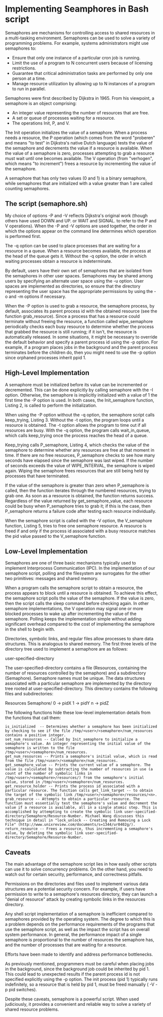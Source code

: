 # Implementing Seamphores in Bash script

Semaphores are mechanisms for controlling access to shared resources in a multi-tasking environment. Semaphores can be used to solve a variety of programming problems. For example, systems administrators might use semaphores to:

*    Ensure that only one instance of a particular cron job is running.
*    Limit the use of a program to N concurrent users because of licensing restrictions.
*    Guarantee that critical administration tasks are performed by only one person at a time.
*    Manage resource utilization by allowing up to N instances of a program to run in parallel. 

Semaphores were first described by Dijkstra in 1965. From his viewpoint, a semaphore is an object comprising:

*    An integer value representing the number of resources that are free.
*    A set or queue of processes waiting for a resource.
*    The operations Init, P, and V. 

The Init operation initializes the value of a semaphore. When a process needs a resource, the P operation (which comes from the word "proberen" and means "to test" in Dijkstra's native Dutch language) tests the value of the semaphore and decrements the value if a resource is available. When the value of a semaphore is zero, processes attempting to grab a resource must wait until one becomes available. The V operation (from "verhogen", which means "to increment") frees a resource by incrementing the value of the semaphore.

A semaphore that has only two values (0 and 1) is a binary semaphore, while semaphores that are initialized with a value greater than 1 are called counting semaphores. 

## The script (semaphore.sh)

My choice of options -P and -V reflects Dijkstra's original work (though others have used DOWN and UP. or WAIT and SIGNAL. to refer to the P and V operations). When the -P and -V options are used together, the order in which the options appear on the command line determines which operation is performed first.

The -q option can be used to place processes that are waiting for a resource in a queue. When a resource becomes available, the process at the head of the queue gets it. Without the -q option, the order in which waiting processes obtain a resource is indeterminate.

By default, users have their own set of semaphores that are isolated from the semaphores in other user spaces. Semaphores may be shared among users by specifying an alternate user space using the -u option. User spaces are implemented as directories, so ensure that the directory representing the user space has the appropriate permissions by using the -o and -m options if necessary.

When the -P option is used to grab a resource, the semaphore process, by default, associates its parent process id with the obtained resource (see the function grab_resource). Since a process that has a resource could terminate without freeing the resource, a function called wipe_semaphore periodically checks each busy resource to determine whether the process that grabbed the resource is still running; if it isn't, the resource is automatically released. In some situations, it might be necessary to override the default behavior and specify a parent process id using the -p option. For example, if a program places jobs in the background and the parent process terminates before the children do, then you might need to use the -p option since orphaned processes inherit ppid 1. 

## High-Level Implementation

A semaphore must be initialized before its value can be incremented or decremented. This can be done explicitly by calling semaphore with the -I option. Otherwise, the semaphore is implicitly initialized with a value of 1 the first time the -P option is used. In both cases, the Init_semaphore function, Listing 2, is called to perform the initialization.

When using the -P option without the -q option, the semaphore script calls keep_trying, Listing 3. Without the -t option, the program loops until a resource is obtained. The -t option allows the program to time out if all resources are busy. With the -q option, the program calls wait_in_queue, which calls keep_trying once the process reaches the head of a queue.

Keep_trying calls P_semaphore, Listing 4, which checks the value of the semaphore to determine whether any resources are free at that moment in time. If there are no free resources, P_semaphore checks to see how many seconds have elapsed since the semaphore was last wiped. If the number of seconds exceeds the value of WIPE_INTERVAL, the semaphore is wiped again. Wiping the semaphore frees resources that are still being held by processes that have terminated.

If the value of the semaphore is greater than zero when P_semaphore is called, then the function iterates through the numbered resources, trying to grab one. As soon as a resource is obtained, the function returns success. Regardless of the value returned by get_semaphore_value, each resource could be busy when P_semaphore tries to grab it; if this is the case, then P_semaphore returns a failure code after testing each resource individually.

When the semaphore script is called with the -V option, the V_semaphore function, Listing 5, tries to free one semaphore resource. A resource is freed if and only if the process id associated with a busy resource matches the pid value passed to the V_semaphore function.

## Low-Level Implementation

Semaphores are one of three basic mechanisms typically used to implement Interprocess Communication (IPC). In the implementation of our semaphore script, polling and the filesystem are surrogates for the other two primitives: messages and shared memory.

When a program calls the semaphore script to obtain a resource, the process appears to block until a resource is obtained. To achieve this effect, the semaphore script polls the value of the semaphore. If the value is zero, then the script calls the sleep command before checking again. In other semaphore implementations, the V operation may signal one or more blocked processes to wake up after incrementing the value of the semaphore. Polling keeps the implementation simple without adding significant overhead compared to the cost of implementing the semaphore in the shell to begin with.

Directories, symbolic links, and regular files allow processes to share data structures. This is analogous to shared memory. The first three levels of the directory tree used to implement a semaphore are as follows:

user-specified-directory

The user-specified-directory contains a file (Resources, containing the number of resources controlled by the semaphore) and a subdirectory (Semaphore). Semaphore names must be unique. The data structures associated with a particular semaphore are implemented by the directory tree rooted at user-specified-directory. This directory contains the following files and subdirectories:

Resources
Semaphore/
        0 -> pidX
        1 -> pidY
        n -> pidZ

The following functions hide these low-level implementation details from the functions that call them:

    is_initialized  -- Determines whether a semaphore has been initialized by checking to see if the file /tmp/<user>/<semaphore>/num_resources contains a positive integer.
    set_num_resources -- Called by Init_semaphore to initialize a semaphore's value. An integer representing the initial value of the semaphore is written to the file /tmp/<user>/<semaphore>/num_resources.
    get_num_resources -- Prints a semaphore's initial value, which is read from the file /tmp/<user>/<semaphore>/num_resources.
    get_semaphore_value -- Prints the current value of a semaphore. The value is calculated by subtracting the number of resources in use (a count of the number of symbolic links in /tmp/<user>/<semaphore>/resources/) from the semaphore's initial value, stored in /tmp/<user>/<semaphore>/num_resources.
    get_resource_holder -- Prints the process id associated with a particular resource. The function calls get_link_target -- to obtain the target of the symbolic link /tmp/<user>/<semaphore>/resources/<n>.
    grab_resource -- Attempts to obtain a particular resource. The function must essentially test the semaphore's value and decrement the value if a resource is available, all in a single atomic step. This is accomplished by attempting to create the symbolic link user-specified-directory/Semaphore/Resource-Number. Michael Wang discusses this technique in detail in "lock_unlock -- Creating and Removing a Lock File" (http://www.unixreview.com/documents/s=1344/ur0402g/).
    return_resource -- Frees a resource, thus incrementing a semaphore's value, by deleting the symbolic link user-specified-directory/Semaphore/Resource-Number. 

## Caveats

The main advantage of the semaphore script lies in how easily other scripts can use it to solve concurrency problems. On the other hand, you need to watch out for certain security, performance, and correctness pitfalls.

Permissions on the directories and files used to implement various data structures are a potential security concern. For example, if users have permission to write to a semaphore's resources directory, they can launch a "denial of resource" attack by creating symbolic links in the resources directory.

Any shell script implementation of a semaphore is inefficient compared to semaphores provided by the operating system. The degree to which this is a problem depends on the performance requirements of the programs that use the semaphore script, as well as the impact the script has on overall system performance. In general, the performance impact of a single semaphore is proportional to the number of resources the semaphore has, and the number of processes that are waiting for a resource.

Efforts have been made to identify and address performance bottlenecks. 

As previously mentioned, programmers must be careful when placing jobs in the background, since the background job could be inherited by pid 1. This could lead to unexpected results if the parent process id is not specified explicitly using the -p option. The init process (pid 1) typically runs indefinitely, so a resource that is held by pid 1, must be freed manually ( -V -p pid switches).

Despite these caveats, semaphore is a powerful script. When used judiciously, it provides a convenient and reliable way to solve a variety of shared resource problems. 
